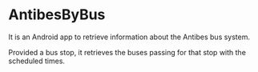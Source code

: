 # AntibesByBus

It is an Android app to retrieve information about the Antibes bus system.

Provided a bus stop, it retrieves the buses passing for that stop with the scheduled times.
